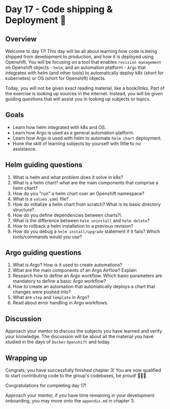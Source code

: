 # Day 17 - Code shipping & Deployment 🚢

## Overview

Welcome to day 17! This day will be all about learning how code is being shipped from development to production, and how it is deployed using Openshift. You will be focusing on a tool that enables `revision management` on Openshift objects - `helm`, and an automation platform - `Argo` that integrates with helm (and other tools) to automatically deploy k8s (short for kubernetes) or OS (short for Openshift) objects.

Today, you will not be given exact reading material, like a book/links. Part of the exercise is looking up sources in the internet. Instead, you will be given guiding questions that will assist you in looking up subjects or topics.

## Goals

- Learn how helm integrated with k8s and OS.
- Learn how Argo is used as a general automation platform.
- Learn how Argo is used with helm to automate `helm chart` deployment.
- Hone the skill of learning subjects by yourself with little to no assistance.

## Helm guiding questions

1. What is helm and what problem does it solve in k8s?
2. What is a helm chart? what are the main components that comprise a helm chart?
3. How do you "run" a helm chart over an Openshift namespace?
4. What is a `values.yaml` file?
5. How do initialize a helm chart from scratch? What is its basic directory structure?
6. How do you define dependencies between charts?\
7. What is the difference between `helm uninstall` and `helm delete`?
8. How to rollback a helm installation to a previous revision?
9. How do you debug a `helm install/upgrade` statement if it fails? Which tools/commands would you use?

## Argo guiding questions

1. What is Argo? How is it used to create automations?
2. What are the main components of an Argo Airflow? Explain
3. Research how to define an Argo workflow. Which basic parameters are mandatory to define a basic Argo workflow?
4. How to create an automation that automatically deploys a chart that changes were pushed into?
5. What are `step` and `template` in Argo?
6. Read about error handling in Argo workflows.

## Discussion

Approach your mentor to discuss the subjects you have learned and verify your knowledge.
The discussion will be about all the material you have studied in the days of `Docker` `Openshift` and today.

## Wrapping up

Congrats, you have successfully finished chapter 3! You are now qualified to start contributing code to the group's codebases, be proud! 🎉🎉🎉

Congratulations for completing day 17!

Approach your mentor, if you have time remaining in your development onboarding, you may move onto the `appendix.md` in chapter 3.
